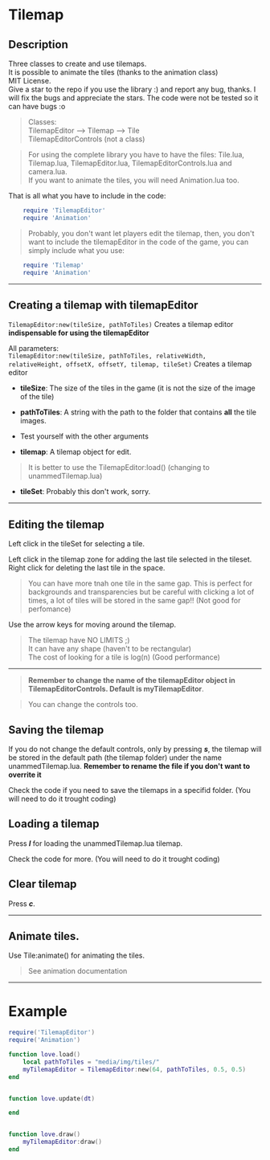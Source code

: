 # Tilemap

## Description

Three classes to create and use tilemaps.  
It is possible to animate the tiles (thanks to the animation class)  
MIT License.  
Give a star to the repo if you use the library :) and report any bug, thanks. I will fix the bugs and appreciate the stars.
The code were not be tested so it can have bugs :o  

> Classes:  
> TilemapEditor --> Tilemap --> Tile  
> TilemapEditorControls (not a class)

> For using the complete library you have to have the files: Tile.lua, Tilemap.lua, TilemapEditor.lua, TilemapEditorControls.lua and camera.lua.  
If you want to animate the tiles, you will need Animation.lua too.  

That is all what you have to include in the code:  

```lua
	require 'TilemapEditor'
	require 'Animation'
```

> Probably, you don't want let players edit the tilemap, then, you don't want to include the tilemapEditor in the code of the game, you can simply include what you use:

```lua
	require 'Tilemap'
	require 'Animation'
```

---

## Creating a tilemap with tilemapEditor

```TilemapEditor:new(tileSize, pathToTiles)``` Creates a tilemap editor **indispensable for using the tilemapEditor**

All parameters:  
```TilemapEditor:new(tileSize, pathToTiles, relativeWidth, relativeHeight, offsetX, offsetY, tilemap, tileSet)``` Creates a tilemap editor

* **tileSize**: The size of the tiles in the game (it is not the size of the image of the tile)
* **pathToTiles**: A string with the path to the folder that contains **all** the tile images.

* Test yourself with the other arguments

* **tilemap**: A tilemap object for edit.
> It is better to use the TilemapEditor:load() (changing to unammedTilemap.lua)

* **tileSet**: Probably this don't work, sorry.

---

## Editing the tilemap

Left click in the tileSet for selecting a tile.  

Left click in the tilemap zone for adding the last tile selected in the tileset.
Right click for deleting the last tile in the space.

> You can have more tnah one tile in the same gap. This is perfect for backgrounds and transparencies but be careful with clicking a lot of times, a lot of tiles will be stored in the same gap!! (Not good for perfomance)  

Use the arrow keys for moving around the tilemap.

> The tilemap have NO LIMITS ;)  
> It can have any shape (haven't to be rectangular)  
> The cost of looking for a tile is log(n) (Good performance)

---
> **Remember to change the name of the tilemapEditor object in TilemapEditorControls. Default is myTilemapEditor**.

> You can change the controls too.

## Saving the tilemap

If you do not change the default controls, only by pressing ***s***, the tilemap will be stored in the default path (the tilemap folder) under the name unammedTilemap.lua. **Remember to rename the file if you don't want to overrite it**

Check the code if you need to save the tilemaps in a specifid folder. (You will need to do it trought coding)

## Loading a tilemap

Press ***l*** for loading the unammedTilemap.lua tilemap.

Check the code for more. (You will need to do it trought coding)

## Clear tilemap

Press ***c***.

---

## Animate tiles.
Use Tile:animate() for animating the tiles.  
> See animation documentation

---

# Example

```lua
require('TilemapEditor')
require('Animation')

function love.load()
	local pathToTiles = "media/img/tiles/"
	myTilemapEditor = TilemapEditor:new(64, pathToTiles, 0.5, 0.5)
end


function love.update(dt)

end


function love.draw()
	myTilemapEditor:draw()
end
```
